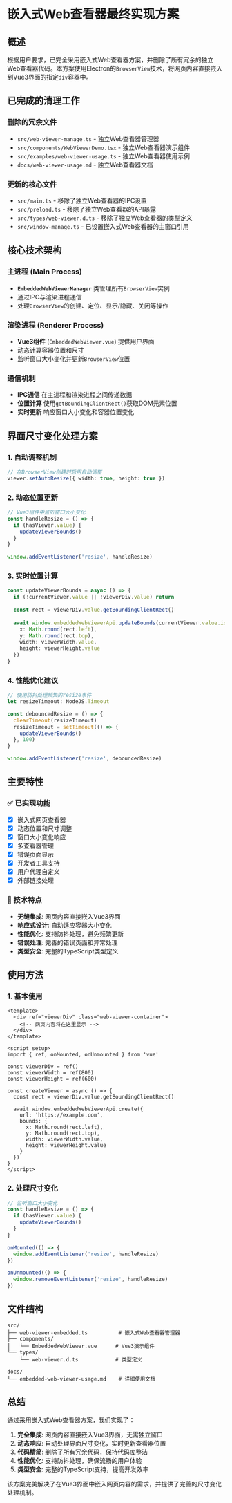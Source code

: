 # 嵌入式Web查看器最终实现方案

## 概述

根据用户要求，已完全采用嵌入式Web查看器方案，并删除了所有冗余的独立Web查看器代码。本方案使用Electron的`BrowserView`技术，将网页内容直接嵌入到Vue3界面的指定`div`容器中。

## 已完成的清理工作

### 删除的冗余文件
- `src/web-viewer-manage.ts` - 独立Web查看器管理器
- `src/components/WebViewerDemo.tsx` - 独立Web查看器演示组件
- `src/examples/web-viewer-usage.ts` - 独立Web查看器使用示例
- `docs/web-viewer-usage.md` - 独立Web查看器文档

### 更新的核心文件
- `src/main.ts` - 移除了独立Web查看器的IPC设置
- `src/preload.ts` - 移除了独立Web查看器的API暴露
- `src/types/web-viewer.d.ts` - 移除了独立Web查看器的类型定义
- `src/window-manage.ts` - 已设置嵌入式Web查看器的主窗口引用

## 核心技术架构

### 主进程 (Main Process)
- **`EmbeddedWebViewerManager`** 类管理所有`BrowserView`实例
- 通过IPC与渲染进程通信
- 处理`BrowserView`的创建、定位、显示/隐藏、关闭等操作

### 渲染进程 (Renderer Process)
- **Vue3组件** (`EmbeddedWebViewer.vue`) 提供用户界面
- 动态计算容器位置和尺寸
- 监听窗口大小变化并更新`BrowserView`位置

### 通信机制
- **IPC通信** 在主进程和渲染进程之间传递数据
- **位置计算** 使用`getBoundingClientRect()`获取DOM元素位置
- **实时更新** 响应窗口大小变化和容器位置变化

## 界面尺寸变化处理方案

### 1. 自动调整机制
```typescript
// 在BrowserView创建时启用自动调整
viewer.setAutoResize({ width: true, height: true })
```

### 2. 动态位置更新
```typescript
// Vue3组件中监听窗口大小变化
const handleResize = () => {
  if (hasViewer.value) {
    updateViewerBounds()
  }
}

window.addEventListener('resize', handleResize)
```

### 3. 实时位置计算
```typescript
const updateViewerBounds = async () => {
  if (!currentViewer.value || !viewerDiv.value) return
  
  const rect = viewerDiv.value.getBoundingClientRect()
  
  await window.embeddedWebViewerApi.updateBounds(currentViewer.value.id, {
    x: Math.round(rect.left),
    y: Math.round(rect.top),
    width: viewerWidth.value,
    height: viewerHeight.value
  })
}
```

### 4. 性能优化建议
```typescript
// 使用防抖处理频繁的resize事件
let resizeTimeout: NodeJS.Timeout

const debouncedResize = () => {
  clearTimeout(resizeTimeout)
  resizeTimeout = setTimeout(() => {
    updateViewerBounds()
  }, 100)
}

window.addEventListener('resize', debouncedResize)
```

## 主要特性

### ✅ 已实现功能
- [x] 嵌入式网页查看器
- [x] 动态位置和尺寸调整
- [x] 窗口大小变化响应
- [x] 多查看器管理
- [x] 错误页面显示
- [x] 开发者工具支持
- [x] 用户代理自定义
- [x] 外部链接处理

### 🔧 技术特点
- **无缝集成**: 网页内容直接嵌入Vue3界面
- **响应式设计**: 自动适应容器大小变化
- **性能优化**: 支持防抖处理，避免频繁更新
- **错误处理**: 完善的错误页面和异常处理
- **类型安全**: 完整的TypeScript类型定义

## 使用方法

### 1. 基本使用
```vue
<template>
  <div ref="viewerDiv" class="web-viewer-container">
    <!-- 网页内容将在这里显示 -->
  </div>
</template>

<script setup>
import { ref, onMounted, onUnmounted } from 'vue'

const viewerDiv = ref()
const viewerWidth = ref(800)
const viewerHeight = ref(600)

const createViewer = async () => {
  const rect = viewerDiv.value.getBoundingClientRect()
  
  await window.embeddedWebViewerApi.create({
    url: 'https://example.com',
    bounds: {
      x: Math.round(rect.left),
      y: Math.round(rect.top),
      width: viewerWidth.value,
      height: viewerHeight.value
    }
  })
}
</script>
```

### 2. 处理尺寸变化
```typescript
// 监听窗口大小变化
const handleResize = () => {
  if (hasViewer.value) {
    updateViewerBounds()
  }
}

onMounted(() => {
  window.addEventListener('resize', handleResize)
})

onUnmounted(() => {
  window.removeEventListener('resize', handleResize)
})
```

## 文件结构

```
src/
├── web-viewer-embedded.ts          # 嵌入式Web查看器管理器
├── components/
│   └── EmbeddedWebViewer.vue      # Vue3演示组件
└── types/
    └── web-viewer.d.ts            # 类型定义

docs/
└── embedded-web-viewer-usage.md    # 详细使用文档
```

## 总结

通过采用嵌入式Web查看器方案，我们实现了：

1. **完全集成**: 网页内容直接嵌入Vue3界面，无需独立窗口
2. **动态响应**: 自动处理界面尺寸变化，实时更新查看器位置
3. **代码精简**: 删除了所有冗余代码，保持代码库整洁
4. **性能优化**: 支持防抖处理，确保流畅的用户体验
5. **类型安全**: 完整的TypeScript支持，提高开发效率

该方案完美解决了在Vue3界面中嵌入网页内容的需求，并提供了完善的尺寸变化处理机制。
